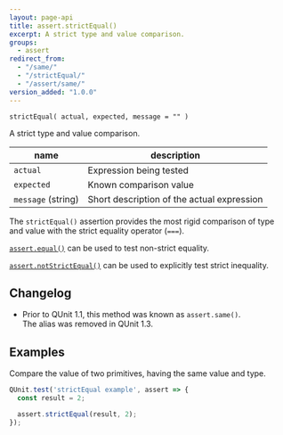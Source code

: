 ```yaml
---
layout: page-api
title: assert.strictEqual()
excerpt: A strict type and value comparison.
groups:
  - assert
redirect_from:
  - "/same/"
  - "/strictEqual/"
  - "/assert/same/"
version_added: "1.0.0"
---
```


`strictEqual( actual, expected, message = "" )`

A strict type and value comparison.

| name | description |
|------|-------------|
| `actual` | Expression being tested |
| `expected` | Known comparison value |
| `message` (string) | Short description of the actual expression |

The `strictEqual()` assertion provides the most rigid comparison of type and value with the strict equality operator (`===`).

[`assert.equal()`](./equal.md) can be used to test non-strict equality.

[`assert.notStrictEqual()`](./notStrictEqual.md) can be used to explicitly test strict inequality.

## Changelog

* Prior to QUnit 1.1, this method was known as `assert.same()`.<br>The alias was removed in QUnit 1.3.

## Examples

Compare the value of two primitives, having the same value and type.

```js
QUnit.test('strictEqual example', assert => {
  const result = 2;

  assert.strictEqual(result, 2);
});
```

